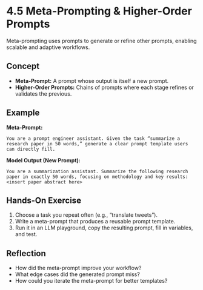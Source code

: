 # 4.5 Meta-Prompting & Higher-Order Prompts

Meta-prompting uses prompts to generate or refine other prompts, enabling scalable and adaptive workflows.

## Concept

- **Meta-Prompt:** A prompt whose output is itself a new prompt.  
- **Higher-Order Prompts:** Chains of prompts where each stage refines or validates the previous.

## Example

**Meta-Prompt:**  
```
You are a prompt engineer assistant. Given the task “summarize a research paper in 50 words,” generate a clear prompt template users can directly fill.
```

**Model Output (New Prompt):**  
```
You are a summarization assistant. Summarize the following research paper in exactly 50 words, focusing on methodology and key results:
<insert paper abstract here>
```

## Hands-On Exercise

1. Choose a task you repeat often (e.g., “translate tweets”).  
2. Write a meta-prompt that produces a reusable prompt template.  
3. Run it in an LLM playground, copy the resulting prompt, fill in variables, and test.

## Reflection

- How did the meta-prompt improve your workflow?  
- What edge cases did the generated prompt miss?  
- How could you iterate the meta-prompt for better templates?
